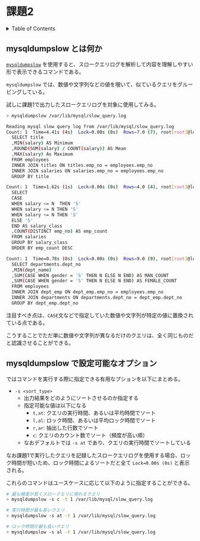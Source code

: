 # 課題2

<!-- START doctoc generated TOC please keep comment here to allow auto update -->
<!-- DON'T EDIT THIS SECTION, INSTEAD RE-RUN doctoc TO UPDATE -->
<details>
<summary>Table of Contents</summary>

- [mysqldumpslow とは何か](#mysqldumpslow-%E3%81%A8%E3%81%AF%E4%BD%95%E3%81%8B)
- [mysqldumpslow で設定可能なオプション](#mysqldumpslow-%E3%81%A7%E8%A8%AD%E5%AE%9A%E5%8F%AF%E8%83%BD%E3%81%AA%E3%82%AA%E3%83%97%E3%82%B7%E3%83%A7%E3%83%B3)

</details>
<!-- END doctoc generated TOC please keep comment here to allow auto update -->

## mysqldumpslow とは何か

[`mysqldumpslow`](https://dev.mysql.com/doc/refman/8.0/en/mysqldumpslow.html) を使用すると、スロークエリログを解析して内容を理解しやすい形で表示できるコマンドである。

`mysqldumpslow` では、数値や文字列などの値を覗いて、似ているクエリをグルーピングしている。

試しに課題1で出力したスロークエリログを対象に使用してみる。

```bash
> mysqldumpslow /var/lib/mysql/slow_query.log 

Reading mysql slow query log from /var/lib/mysql/slow_query.log
Count: 1  Time=4.41s (4s)  Lock=0.00s (0s)  Rows=7.0 (7), root[root]@localhost
  SELECT title
  ,MIN(salary) AS Minimum
  ,ROUND(SUM(salary) / COUNT(salary)) AS Mean
  ,MAX(salary) As Maximum
  FROM employees
  INNER JOIN titles ON titles.emp_no = employees.emp_no
  INNER JOIN salaries ON salaries.emp_no = employees.emp_no
  GROUP BY title

Count: 1  Time=1.62s (1s)  Lock=0.00s (0s)  Rows=4.0 (4), root[root]@localhost
  SELECT
  CASE 
  WHEN salary <= N  THEN 'S'
  WHEN salary <= N THEN 'S'
  WHEN salary <= N THEN 'S'
  ELSE 'S'
  END AS salary_class
  ,COUNT(DISTINCT emp_no) AS emp_count
  FROM salaries
  GROUP BY salary_class
  ORDER BY emp_count DESC

Count: 1  Time=0.78s (0s)  Lock=0.00s (0s)  Rows=9.0 (9), root[root]@localhost
  SELECT departments.dept_no
  ,MIN(dept_name)
  ,SUM(CASE WHEN gender = 'S' THEN N ELSE N END) AS MAN_COUNT
  ,SUM(CASE WHEN gender = 'S' THEN N ELSE N END) AS FEMALE_COUNT
  FROM employees
  INNER JOIN dept_emp ON dept_emp.emp_no = employees.emp_no
  INNER JOIN departments ON departments.dept_no = dept_emp.dept_no
  GROUP BY dept_emp.dept_no
```

注目すべき点は、`CASE`文などで指定していた数値や文字列が特定の値に置換されている点である。

こうすることでただ単に数値や文字列が異なるだけのクエリは、全く同じものだと認識させることができる。

## mysqldumpslow で設定可能なオプション

ではコマンドを実行する際に指定できる有用なプションを以下にまとめる。

- `-s <sort_type>`
  - 出力結果をどのようにソートさせるのか指定する
  - 指定可能な値は以下になる
    - `t,at`: クエリの実行時間、あるいは平均時間でソート
    - `l,al`: ロック時間、あるいは平均ロック時間でソート
    - `r,ar`: 抽出した行数でソート
    - `c`: クエリのカウント数でソート（頻度が高い順）
  - なおデフォルトでは `-s at` であり、クエリの実行時間でソートしている

なお課題1で実行したクエリを記録したスロークエリログを使用する場合、ロック時間が短いため、ロック時間によるソートだと全て `Lock=0.00s (0s)` と表示される。

これらのコマンドはユースケースに応じて以下のように指定することができる。

```bash
# 最も頻度が高くスロークエリに現れるクエリ
> mysqldumpslow -s c -t 1 /var/lib/mysql/slow_query.log

# 実行時間が最も長いクエリ
> mysqldumpslow -s at -t 1 /var/lib/mysql/slow_query.log

# ロック時間が最も長いクエリ
> mysqldumpslow -s al -t 1 /var/lib/mysql/slow_query.log
```
